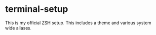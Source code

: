 # terminal-setup
This is my official ZSH setup. This includes a theme and various system wide aliases.
